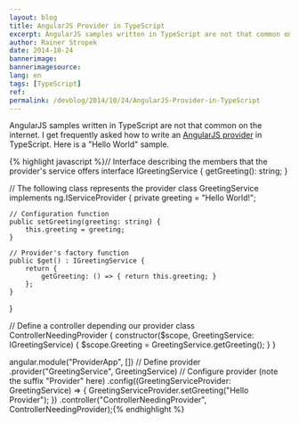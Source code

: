 ```yaml
---
layout: blog
title: AngularJS Provider in TypeScript
excerpt: AngularJS samples written in TypeScript are not that common on the internet. I get frequently asked how to write an AngularJS provider in TypeScript. Here is a "Hello World" sample.
author: Rainer Stropek
date: 2014-10-24
bannerimage: 
bannerimagesource: 
lang: en
tags: [TypeScript]
ref: 
permalink: /devblog/2014/10/24/AngularJS-Provider-in-TypeScript
---
```


<p>AngularJS samples written in TypeScript are not that common on the internet. I get frequently asked how to write an <a href="https://docs.angularjs.org/guide/providers" target="_blank">AngularJS provider</a> in TypeScript. Here is a "Hello World" sample.</p>{% highlight javascript %}// Interface describing the members that the provider's service offers
interface IGreetingService {
    getGreeting(): string;
}

// The following class represents the provider
class GreetingService implements ng.IServiceProvider {
    private greeting = "Hello World!";

    // Configuration function
    public setGreeting(greeting: string) {
        this.greeting = greeting;
    }

    // Provider's factory function
    public $get() : IGreetingService {
        return {
            getGreeting: () => { return this.greeting; }
        };
    }
}

// Define a controller depending our provider
class ControllerNeedingProvider {
    constructor($scope, GreetingService: IGreetingService) {
        $scope.Greeting = GreetingService.getGreeting();
    }
}

angular.module("ProviderApp", [])
    // Define provider
    .provider("GreetingService", GreetingService)
    // Configure provider (note the suffix "Provider" here)
    .config((GreetingServiceProvider: GreetingService) => {
        GreetingServiceProvider.setGreeting("Hello Provider");
    })
    .controller("ControllerNeedingProvider", ControllerNeedingProvider);{% endhighlight %}